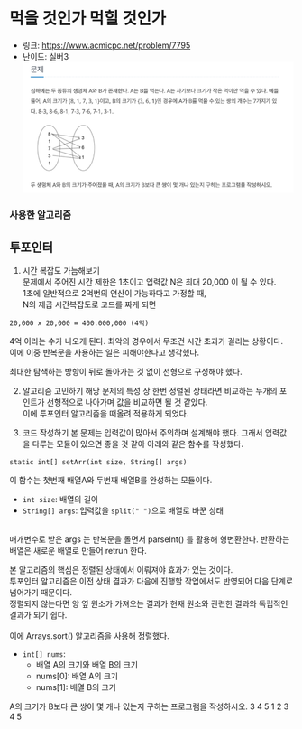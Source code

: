 # 먹을 것인가 먹힐 것인가
- 링크: https://www.acmicpc.net/problem/7795   
- 난이도: 실버3
![img.png](img.png)

### 사용한 알고리즘
## 투포인터

1. 시간 복잡도 가늠해보기 <br/>
문제에서 주어진 시간 제한은 1초이고 입력값 N은 최대 20,000 이 될 수 있다.<br/>
1초에 일반적으로 2억번의 연산이 가능하다고 가정할 때,<br/>
N의 제곱 시간복잡도로 코드를 짜게 되면 <br/>
``` 
20,000 x 20,000 = 400.000,000 (4억)
```
4억 이라는 수가 나오게 된다. 최악의 경우에서 무조건 시간 초과가 걸리는 상황이다.<br/>
이에 이중 반복문을 사용하는 일은 피해야한다고 생각했다.

최대한 탐색하는 방향이 뒤로 돌아가는 것 없이 선형으로 구성해야 했다.

2. 알고리즘 고민하기
해당 문제의 특성 상 한번 정렬된 상태라면 비교하는 두개의 포인트가 선형적으로 나아가며 값을 비교하면 될 것 같았다.<br/>
이에 투포인터 알고리즘을 떠올려 적용하게 되었다.

3. 코드 작성하기
본 문제는 입력값이 많아서 주의하며 설계해야 했다.
그래서 입력값을 다루는 모듈이 있으면 좋을 것 같아 아래와 같은 함수를 작성했다.

```aidl
static int[] setArr(int size, String[] args) 
```
이 함수는 첫번째 배열A와 두번째 배열B를 완성하는 모듈이다.
- ```int size```: 배열의 길이
- ```String[] args```: 입력값을 ```split(" ")```으로 배열로 바꾼 상태<br/><br/>

매개변수로 받은 args 는 반복문을 돌면서 parseInt() 를 활용해 형변환한다.
반환하는 배열은 새로운 배열로 만들어 retrun 한다.

본 알고리즘의 핵심은 정렬된 상태에서 이뤄져야 효과가 있는 것이다.<br/>
투포인터 알고리즘은 이전 상태 결과가 다음에 진행할 작업에서도 반영되어 다음 단계로 넘어가기 때문이다.<br/>
정렬되지 않는다면 양 옆 원소가 가져오는 결과가 현재 원소와 관련한 결과와 독립적인 결과가 되기 쉽다.<br/>
<br/>
이에 Arrays.sort() 알고리즘을 사용해 정렬했다.


- ```int[] nums```: 
  - 배열 A의 크기와 배열 B의 크기
  - nums[0]: 배열 A의 크기
  - nums[1]: 배열 B의 크기

A의 크기가 B보다 큰 쌍이 몇 개나 있는지 구하는 프로그램을 작성하시오.
3 4 5
1 2 3 4 5

